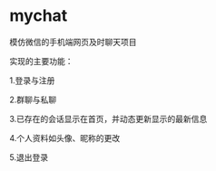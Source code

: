 # mychat
模仿微信的手机端网页及时聊天项目

实现的主要功能：

1.登录与注册

2.群聊与私聊

3.已存在的会话显示在首页，并动态更新显示的最新信息

4.个人资料如头像、昵称的更改

5.退出登录

